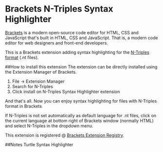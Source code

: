 
Brackets N-Triples Syntax Highlighter
===================================

[Brackets](http://brackets.io) is a modern open-source code editor for HTML, CSS and JavaScript that's built in HTML, CSS and JavaScript. That is, a modern code editor for web designers and front-end developers.

This is a Brackets extension adding syntax highlighting for the [N-Triples format](http://www.w3.org/TR/n-triples/) (.nt files).

##How to install this extension
The extension can be directly installed using the Extension Manager of Brackets.

1. File -> Extension Manager 
2. Search for N-Triples 
3. Click install on N-Triples Syntax Highlighter extension

And that's all. Now you can enjoy syntax highlighting for files with N-Triples format in Brackets

If N-Triples is not set automatically as default language for .nt files, click on the current language at bottom right of Brackets window (normally HTML) and select N-Triples in the dropdown menu.

This extension is registered @  [Brackets Extension Registry](https://brackets-registry.aboutweb.com).

##Notes
Turtle Syntax Highlighter
